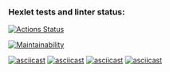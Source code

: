 ### Hexlet tests and linter status:
[![Actions Status](https://github.com/Alejandro1488/frontend-project-44/workflows/hexlet-check/badge.svg)](https://github.com/Alejandro1488/frontend-project-44/actions)

[![Maintainability](https://api.codeclimate.com/v1/badges/fea6ee9a7ebf59f3995b/maintainability)](https://codeclimate.com/github/Alejandro1488/frontend-project-44/maintainability)

[![asciicast](https://asciinema.org/a/DMKkr5O8H39qT6YkiwCChhIL8.svg)](https://asciinema.org/a/DMKkr5O8H39qT6YkiwCChhIL8)
[![asciicast](https://asciinema.org/a/WrToRNyPZU1zJQ31wrSLHszDH.svg)](https://asciinema.org/a/WrToRNyPZU1zJQ31wrSLHszDH)
[![asciicast](https://asciinema.org/a/UJQPOrp6ocxDTInQBCCQRSe4H.svg)](https://asciinema.org/a/UJQPOrp6ocxDTInQBCCQRSe4H)
[![asciicast](https://asciinema.org/a/tcs5IOL1rmcfeWszemOIdpUOd.svg)](https://asciinema.org/a/tcs5IOL1rmcfeWszemOIdpUOd)
